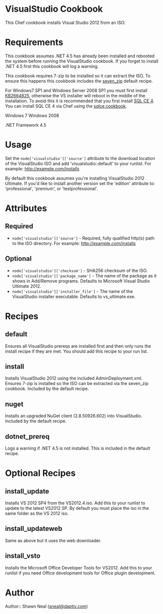 # VisualStudio Cookbook
This Chef cookbook installs Visual Studio 2012 from an ISO.

# Requirements

This cookbook assumes .NET 4.5 has already been installed and rebooted the system before running the VisualStudio cookbook. If you forget to install .NET 4.5 first this cookbook will log a warning.

This cookbook requires 7-zip to be installed so it can extract the ISO. To ensure this happens this cookbook includes the [seven_zip](https://github.com/daptiv/seven_zip) default recipe.

For Windows7 SP1 and Windows Server 2008 SP1 you must first install [KB2664825](http://support.microsoft.com/kb/2664825), otherwise the VS installer will reboot in the middle of the installation. To avoid this it is recommended that you first install [SQL CE 4](http://www.microsoft.com/en-us/download/details.aspx?id=17876). You can install SQL CE 4 via Chef using the [sqlce cookbook](http://community.opscode.com/cookbooks/sqlce).

Windows 7
Windows 2008

.NET Framework 4.5

# Usage

Set the `node['visualstudio']['source']` attribute to the download location of the VisualStudio ISO and add 'visualstudio::default' to your runlist. For example: http://example.com/installs

By default this cookbook assumes you're installing VisualStudio 2012 Ultimate. If you'd like to install another version set the 'edition' attribute to: 'professional', 'premium', or 'testprofessional'.

# Attributes

## Required
* `node['visualstudio']['source']` - Required, fully qualified http(s) path to the ISO directory. For example: http://example.com/installs

## Optional
* `node['visualstudio']['checksum']` - SHA256 checksum of the ISO.
* `node['visualstudio']['package_name']` - The name of the package as it shows in Add/Remove programs. Defaults to Microsoft Visual Studio Ultimate 2012.
* `node['visualstudio']['installer_file']` - The name of the VisualStudio installer executable. Defaults to vs_ultimate.exe.

# Recipes

## default
Ensures all VisualStudio prereqs are installed first and then only runs the install recipe if they are met. You should add this recipe to your run list.

## install
Installs VisualStudio 2012 using the included AdminDeployment.xml. Ensures 7-zip is installed so the ISO can be extracted via the seven_zip cookbook. Included by the default recipe.

## nuget
Installs an upgraded NuGet client (2.8.50926.602) into VisualStudio. Included by the default recipe.

## dotnet_prereq
Logs a warning if .NET 4.5 is not installed. This is included in the default recipe.

# Optional Recipes

## install_update
Installs VS 2012 SP4 from the VS2012.4.iso. Add this to your runlist to update to the latest VS2012 SP. By default you must place the iso in the same folder as the VS 2012 iso.

## install_updateweb
Same as above but it uses the web downloader.

## install_vsto
Installs the Microsoft Office Developer Tools for VS2012. Add this to your runlist if you need Office development tools for Office plugin development.

# Author

Author:: Shawn Neal (sneal@daptiv.com)

